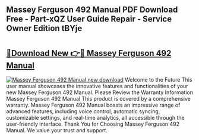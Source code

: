 ## Massey Ferguson 492 Manual PDF Download Free - Part-xQZ User Guide Repair - Service Owner Edition tBYje

# <h2><a href="http://bc90243.oget.top/?id=Massey+Ferguson+492+Manual">🔗Download New 👉🔴 Massey Ferguson 492 Manual</a></h2>

[![Massey Ferguson 492 Manual new download](https://i.imgur.com/5g1atiW.png)](http://bc90243.oget.top/?id=Massey+Ferguson+492+Manual)
Welcome to the Future This user manual showcases the innovative features and functionalities of your new Massey Ferguson 492 Manual. Please Review the Warranty Information Massey Ferguson 492 Manual This product is covered by a comprehensive warranty. Massey Ferguson 492 Manual boasts an impressive range of advanced features, including voice control, automatic syncing, customizable settings, and real-time analytics, all accessible through the user-friendly interface. Thank You for Choosing Massey Ferguson 492 Manual. We value your trust and support.
